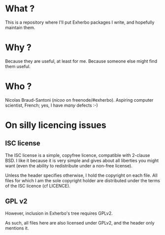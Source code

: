 # What ?
This is a repository where I'll put Exherbo packages I write, and hopefully maintain them.

# Why ?
Because they are useful, at least for me.
Because someone else might find them useful.

# Who ?
Nicolas Braud-Santoni (*nicoo* on freenode/#exherbo).
Aspiring computer scientist, French; yes, I have *many* defects :-)

# On silly licencing issues
## ISC license
The ISC license is a simple, copyfree licence, compatible with 2-clause BSD.
I like it because it is very simple and gives about all liberties you might want (even the ability to redistribute under a non-free license).

Unless the header specifies otherwise, I hold the copyright on each file.
All files for which I am the sole copyright holder are distributed under the terms of the ISC licence (cf LICENCE).

## GPL v2
However, inclusion in Exherbo's tree requires GPLv2.

As such, all files here are also licensed under GPLv2, and the header only mentions it.

